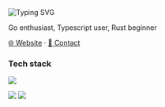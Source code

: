 <!-- 
[![Typing SVG]([https://readme-typing-svg.demolab.com?font=Fira+Code&weight=600&size=24&pause=1000&color=5086A1FF&center=true&vCenter=true&random=false&width=280&lines=Hi%2CI'm+pengzhanbo%F0%9F%91%8B](https://readme-typing-svg.demolab.com?font=Fira+Code&pause=1000&width=435&lines=Molly+Fraser))](https://git.io/typing-svg)
-->
<picture>
 <img src="https://readme-typing-svg.demolab.com?font=Fira+Code&pause=1000&width=435&lines=Molly+Fraser" alt="Typing SVG" />
</picture>

Go enthusiast, Typescript user, Rust beginner

[🌐 Website](https://mollyfraser.dev) · [📇 Contact](mailto:mollymaefraser@gmail.com) 


### Tech stack

<picture><img src="https://skillicons.dev/icons?i=ts,golang,bash,css,docker,figma,github,rust,gitlab,html,kubernetes,linux,npm,postgres,svelte,terraform"></picture>


<picture>
  <source
    srcset="https://github-readme-stats.vercel.app/api?username=mollymaefraser&show_icons=true&hide_border=true&line_height=24&theme=dark&t=1"
    media="(prefers-color-scheme: dark)"
  />
  <img src="https://github-readme-stats.vercel.app/api?username=mollymaefraser&show_icons=true&hide_border=true&line_height=24&t=1" />
</picture>
<picture>
  <source
    srcset="https://github-readme-stats.vercel.app/api/top-langs/?username=mollymaefraser&layout=compact&hide_border=true&langs_count=8&theme=dark"
    media="(prefers-color-scheme: dark)"
  />
  <img src="https://github-readme-stats.vercel.app/api/top-langs/?username=mollymaefraser&layout=compact&hide_border=true&langs_count=8" />
</picture>
